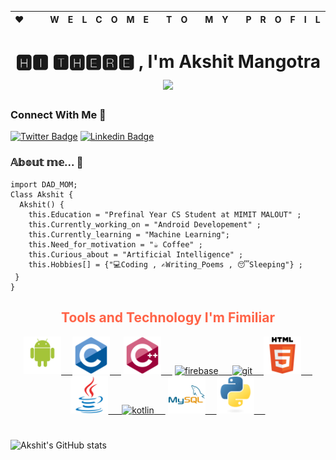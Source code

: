 |♥  |   |   |W  |E  |L  |C  |O  |M  |E  |   |T  |O  |   |M  |Y  |   |P  |R  |O  |F  |I  |L  |E  |   |   |♥  |
|---|---|---|---|---|---|---|---|---|---|---|---|---|---|---|---|---|---|---|---|---|---|---|---|---|---|---|

<h1 align=center> 🅷🅸 🆃🅷🅴🆁🅴 , I'm Akshit Mangotra <img src="https://github.com/TheDudeThatCode/TheDudeThatCode/blob/master/Assets/Hi.gif" width="26px"></h1>

<h3 align="left"> Connect With Me 💬</h3>

[![Twitter Badge](https://img.shields.io/badge/-@AkshitMangotra-1ca0f1?style=flat-square&labelColor=1ca0f1&logo=twitter&logoColor=white&link=https://twitter.com/AkshitMangotra)](https://twitter.com/AkshitMangotra) 
[![Linkedin Badge](https://img.shields.io/badge/-AkshitMangotra-blue?style=flat-square&logo=Linkedin&logoColor=white&link=https://www.linkedin.com/in/akshit-mangotra/)](https://www.linkedin.com/in/akshit-mangotra/)
<br />

<p align="left">
  
### 𝔸𝕓𝕠𝕦𝕥 𝕞𝕖... 👨 
``` 
import DAD_MOM;
Class Akshit {
  Akshit() {
    this.Education = "Prefinal Year CS Student at MIMIT MALOUT" ;
    this.Currently_working_on = "Android Developement" ;
    this.Currently_learning = "Machine Learning";
    this.Need_for_motivation = "☕ Coffee" ;
    this.Curious_about = "Artificial Intelligence" ;
    this.Hobbies[] = {"💻Coding , ✍️Writing_Poems , 😴Sleeping"} ;
 }
}
```

</p>
<h2 style="color:Tomato;" align =center> Tools and Technology I'm Fimiliar </h2>
<p align="center">
<a href="https://developer.android.com" target="_blank"> <img src="https://raw.githubusercontent.com/devicons/devicon/master/icons/android/android-original-wordmark.svg" alt="android" width="60" height="60" />&emsp;  </a> 
<a href="https://www.cprogramming.com/" target="_blank"> <img src="https://raw.githubusercontent.com/devicons/devicon/master/icons/c/c-original.svg" alt="c" width="60" height="60"/> &emsp;</a> 
<a href="https://www.w3schools.com/cpp/" target="_blank"> <img src="https://raw.githubusercontent.com/devicons/devicon/master/icons/cplusplus/cplusplus-original.svg" alt="cplusplus" width="60" height="60"/> &emsp;</a> 
<a href="https://firebase.google.com/" target="_blank"> <img src="https://www.vectorlogo.zone/logos/firebase/firebase-icon.svg" alt="firebase" width="60" height="60"/> 
  &emsp; </a> 
<a href="https://git-scm.com/" target="_blank"> <img src="https://www.vectorlogo.zone/logos/git-scm/git-scm-icon.svg" alt="git" width="60" height="60"/>&emsp; </a> 
<a href="https://www.w3.org/html/" target="_blank"> <img src="https://raw.githubusercontent.com/devicons/devicon/master/icons/html5/html5-original-wordmark.svg" alt="html5" width="60" height="60"/> &emsp; </a> 
<a href="https://www.java.com" target="_blank"> <img src="https://raw.githubusercontent.com/devicons/devicon/master/icons/java/java-original.svg" alt="java" width="60" height="60"/> &emsp; </a> 
<a href="https://kotlinlang.org" target="_blank"> <img src="https://www.vectorlogo.zone/logos/kotlinlang/kotlinlang-icon.svg" alt="kotlin" width="60" height="60"/> &emsp;</a> 
<a href="https://www.mysql.com/" target="_blank"> <img src="https://raw.githubusercontent.com/devicons/devicon/master/icons/mysql/mysql-original-wordmark.svg" alt="mysql" width="60" height="60"/>&emsp; </a>
<a href="https://www.python.org" target="_blank"> <img src="https://raw.githubusercontent.com/devicons/devicon/master/icons/python/python-original.svg" alt="python" width="60" height="60"/> &emsp; </a> <h1> </h1>
</p>


<!--
**Akshit6828/Akshit6828** is a ✨ _special_ ✨ repository because its `README.md` (this file) appears on your GitHub profile.
### Technologies & Frameworks I have worked with : 
Here are some ideas to get you started:
-  👨‍ 🎓 I'm a Prefinal Year Computer Science Student at Malout Institution of Management and Information Technology
- 🔭 I’m currently working on Android Development
- 🌱 I’m currently learning Google Cloud
- ❤  I need ~~Motivation.~~ Coffee ✅ to keep me working

|N   |I   |C  |K   |   |   |   |   |   |   |
|--- |--- |---|--- |---|---|---|---|---|---|

style="border:orange; border-width:5px; border-style:solid;"
My hands are comfortable typing in :   
| **Python** | **C/C++** | **JAVA** | **Kotlin** |
| :---------:| :--------:| :-------:| :---------:|

- 🔭 I’m currently working on ...
- 🌱 I’m currently learning ...
- 👯 I’m looking to collaborate on ...
- 🤔 I’m looking for help with ...
- 💬 Ask me about ...
- 📫 How to reach me: ...
- 😄 Pronouns: ...
- ⚡ Fun fact: ...

-->
![Akshit's GitHub stats](https://github-readme-stats.vercel.app/api?username=Akshit6828&show_icons=true&theme=react&border_radius=20)




